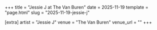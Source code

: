 +++
title = "Jessie J at The Van Buren"
date = 2025-11-19
template = "page.html"
slug = "2025-11-19-jessie-j"

[extra]
artist = "Jessie J"
venue = "The Van Buren"
venue_url = ""
+++
